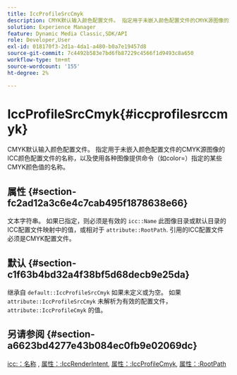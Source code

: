 ```yaml
---
title: IccProfileSrcCmyk
description: CMYK默认输入颜色配置文件。 指定用于未嵌入颜色配置文件的CMYK源图像的ICC颜色配置文件的名称，以及使用各种图像提供命令（如color=）指定的某些CMYK颜色值的名称。
solution: Experience Manager
feature: Dynamic Media Classic,SDK/API
role: Developer,User
exl-id: 018170f3-2d1a-4da1-a480-b0a7e19457d8
source-git-commit: 7c4492b583e7bd6fb87229c4566f1d9493c8a650
workflow-type: tm+mt
source-wordcount: '155'
ht-degree: 2%

---
```


# IccProfileSrcCmyk{#iccprofilesrccmyk}

CMYK默认输入颜色配置文件。 指定用于未嵌入颜色配置文件的CMYK源图像的ICC颜色配置文件的名称，以及使用各种图像提供命令（如color=）指定的某些CMYK颜色值的名称。

## 属性 {#section-fc2ad12a3c6e4c7cab495f1878638e66}

文本字符串。 如果已指定，则必须是有效的 `icc::Name` 此图像目录或默认目录的ICC配置文件映射中的值，或相对于 `attribute::RootPath`. 引用的ICC配置文件必须是CMYK配置文件。

## 默认 {#section-c1f63b4bd32a4f38bf5d68decb9e25da}

继承自 `default::IccProfileSrcCmyk` 如果未定义或为空。 如果 `attribute::IccProfileSrcCmyk` 未解析为有效的配置文件， `attribute::IccProfileCmyk` 的值。

## 另请参阅 {#section-a6623bd4277e43b084ec0fb9e02069dc}

[icc:：名称](../../../../../is-api/image-catalog/image-serving-api-ref/c-image-catalog-reference/c-icc-profile-map-reference/r-name-icc.md#reference-9e7d3c8e35434981a3dfac66b8946cbe) , [属性：:IccRenderIntent](../../../../../is-api/image-catalog/image-serving-api-ref/c-image-catalog-reference/c-attributes-reference/r-iccrenderintent.md#reference-012f207f28bd4406a5368d23ed95a51f), [属性：:IccProfileCmyk](../../../../../is-api/image-catalog/image-serving-api-ref/c-image-catalog-reference/c-attributes-reference/r-iccprofilecmyk.md#reference-db89f9dac33e447cadb359ec1ba27ee0), [属性：:RootPath](../../../../../is-api/image-catalog/image-serving-api-ref/c-image-catalog-reference/c-attributes-reference/r-rootpath.md#reference-17d57e5967be403b8408fa7214017494)
